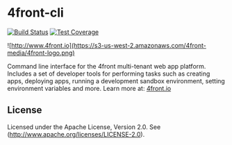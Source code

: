 # 4front-cli

<!-- [![NPM Version][npm-image]][npm-url]
[![NPM Downloads][downloads-image]][downloads-url]
-->
[![Build Status][travis-image]][travis-url]
[![Test Coverage][coveralls-image]][coveralls-url]

![http://www.4front.io](https://s3-us-west-2.amazonaws.com/4front-media/4front-logo.png)

Command line interface for the 4front multi-tenant web app platform. Includes a set of developer tools for performing tasks such as creating apps, deploying apps, running a development sandbox environment, setting environment variables and more. Learn more at: [4front.io](http://4front.io)

## License
Licensed under the Apache License, Version 2.0. See (http://www.apache.org/licenses/LICENSE-2.0).

<!-- [npm-image]: https://img.shields.io/npm/v/4front-cli.svg?style=flat
[npm-url]: https://npmjs.org/package/4front-cli
-->
[travis-image]: https://img.shields.io/travis/4front/cli.svg?style=flat
[travis-url]: https://travis-ci.org/4front/cli
[coveralls-image]: https://img.shields.io/coveralls/4front/cli.svg?style=flat
[coveralls-url]: https://coveralls.io/r/4front/cli?branch=master
<!--
[downloads-image]: https://img.shields.io/npm/dm/4front-cli.svg?style=flat
[downloads-url]: https://npmjs.org/package/4front-cli -->
